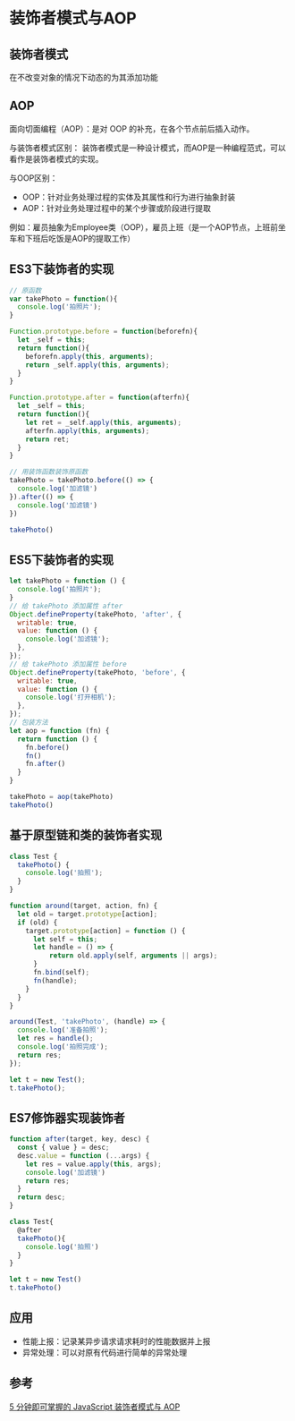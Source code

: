 # 装饰者模式与AOP

## 装饰者模式
在不改变对象的情况下动态的为其添加功能

## AOP
面向切面编程（AOP）：是对 OOP 的补充，在各个节点前后插入动作。

与装饰者模式区别：
装饰者模式是一种设计模式，而AOP是一种编程范式，可以看作是装饰者模式的实现。

与OOP区别：
- OOP：针对业务处理过程的实体及其属性和行为进行抽象封装
- AOP：针对业务处理过程中的某个步骤或阶段进行提取

例如：雇员抽象为Employee类（OOP），雇员上班（是一个AOP节点，上班前坐车和下班后吃饭是AOP的提取工作）

## ES3下装饰者的实现
```javascript
// 原函数
var takePhoto = function(){
  console.log('拍照片');
}

Function.prototype.before = function(beforefn){
  let _self = this;
  return function(){
    beforefn.apply(this, arguments);
    return _self.apply(this, arguments);
  }
}

Function.prototype.after = function(afterfn){
  let _self = this;
  return function(){
    let ret = _self.apply(this, arguments);
    afterfn.apply(this, arguments);
    return ret;
  }
}

// 用装饰函数装饰原函数
takePhoto = takePhoto.before(() => {
  console.log('加滤镜')
}).after(() => {
  console.log('加滤镜')
})

takePhoto()
```

## ES5下装饰者的实现
```javascript
let takePhoto = function () {
  console.log('拍照片');
}
// 给 takePhoto 添加属性 after
Object.defineProperty(takePhoto, 'after', {
  writable: true,
  value: function () {
    console.log('加滤镜');
  },
});
// 给 takePhoto 添加属性 before
Object.defineProperty(takePhoto, 'before', {
  writable: true,
  value: function () {
    console.log('打开相机');
  },
});
// 包装方法
let aop = function (fn) {
  return function () {
    fn.before()
    fn()
    fn.after()
  }
}

takePhoto = aop(takePhoto)
takePhoto()
```
## 基于原型链和类的装饰者实现
```javascript
class Test {
  takePhoto() {
    console.log('拍照');
  }
}

function around(target, action, fn) {
  let old = target.prototype[action];
  if (old) {
    target.prototype[action] = function () {
      let self = this;
      let handle = () => {
          return old.apply(self, arguments || args);
      }
      fn.bind(self);
      fn(handle);
    }
  }
}

around(Test, 'takePhoto', (handle) => {
  console.log('准备拍照');
  let res = handle();
  console.log('拍照完成');
  return res;
});

let t = new Test();
t.takePhoto();
```

## ES7修饰器实现装饰者
```javascript
function after(target, key, desc) {
  const { value } = desc;
  desc.value = function (...args) {
    let res = value.apply(this, args);
    console.log('加滤镜')
    return res;
  }
  return desc;
}

class Test{
  @after
  takePhoto(){
    console.log('拍照')
  }
}

let t = new Test()
t.takePhoto()
```

## 应用
- 性能上报：记录某异步请求请求耗时的性能数据并上报
- 异常处理：可以对原有代码进行简单的异常处理

## 参考
[5 分钟即可掌握的 JavaScript 装饰者模式与 AOP](https://juejin.im/post/5d0f5dd551882532d72507f2#heading-0)
